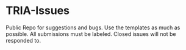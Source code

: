 # TRIA-Issues
Public Repo for suggestions and bugs.
Use the templates as much as possible.
All submissions must be labeled. 
Closed issues will not be responded to.
